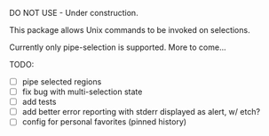 DO NOT USE - Under construction.

This package allows Unix commands to be invoked on selections.

Currently only pipe-selection is supported. More to come...

TODO:
  - [ ] pipe selected regions
  - [ ] fix bug with multi-selection state
  - [ ] add tests
  - [ ] add better error reporting with stderr displayed as alert, w/ etch?
  - [ ] config for personal favorites (pinned history)
